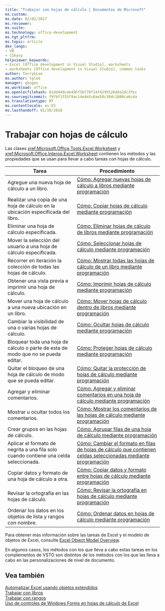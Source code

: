 ```yaml
---
title: "Trabajar con hojas de cálculo | Documentos de Microsoft"
ms.custom: 
ms.date: 02/02/2017
ms.reviewer: 
ms.suite: 
ms.technology: office-development
ms.tgt_pltfrm: 
ms.topic: article
dev_langs:
- VB
- CSharp
helpviewer_keywords:
- Excel [Office development in Visual Studio], worksheets
- worksheets [Office development in Visual Studio], common tasks
author: TerryGLee
ms.author: tglee
manager: ghogen
ms.workload: office
ms.openlocfilehash: 61dd449c4e495f5bf70f14f4295526d4a2dc3fec
ms.sourcegitcommit: f9fbf1f55f9ac14e4e5c6ae58c30dc1800ca6cda
ms.translationtype: MT
ms.contentlocale: es-ES
ms.lasthandoff: 01/10/2018
---
```

# <a name="working-with-worksheets"></a>Trabajar con hojas de cálculo
  Las clases <xref:Microsoft.Office.Tools.Excel.Worksheet> y <xref:Microsoft.Office.Interop.Excel.Worksheet> contienen los métodos y las propiedades que se usan para llevar a cabo tareas con hojas de cálculo.  
  
|Tarea|Procedimiento|  
|----------|---------------|  
|Agregue una nueva hoja de cálculo a un libro.|[Cómo: Agregar nuevas hojas de cálculo a libros mediante programación](../vsto/how-to-programmatically-add-new-worksheets-to-workbooks.md)|  
|Realizar una copia de una hoja de cálculo en la ubicación especificada del libro.|[Cómo: Copiar hojas de cálculo mediante programación](../vsto/how-to-programmatically-copy-worksheets.md)|  
|Eliminar una hoja de cálculo especificada.|[Cómo: Eliminar hojas de cálculo de libros mediante programación](../vsto/how-to-programmatically-delete-worksheets-from-workbooks.md)|  
|Mover la selección del usuario a una hoja de cálculo especificada.|[Cómo: Seleccionar hojas de cálculo mediante programación](../vsto/how-to-programmatically-select-worksheets.md)|  
|Recorrer en iteración la colección de todas las hojas de cálculo.|[Cómo: Mostrar todas las hojas de cálculo de un libro mediante programación](../vsto/how-to-programmatically-list-all-worksheets-in-a-workbook.md)|  
|Obtener una vista previa e imprimir una hoja de cálculo.|[Cómo: Imprimir hojas de cálculo mediante programación](../vsto/how-to-programmatically-print-worksheets.md)|  
|Mover una hoja de cálculo a una nueva ubicación en un libro.|[Cómo: Mover hojas de cálculo dentro de libros mediante programación](../vsto/how-to-programmatically-move-worksheets-within-workbooks.md)|  
|Cambiar la visibilidad de una o varias hojas de cálculo.|[Cómo: Ocultar hojas de cálculo mediante programación](../vsto/how-to-programmatically-hide-worksheets.md)|  
|Bloquear toda una hoja de cálculo o parte de esta de modo que no se pueda editar.|[Cómo: Proteger hojas de cálculo mediante programación](../vsto/how-to-programmatically-protect-worksheets.md)|  
|Quitar el bloqueo de una hoja de cálculo de modo que se pueda editar.|[Cómo: Quitar la protección de hojas de cálculo mediante programación](../vsto/how-to-programmatically-remove-protection-from-worksheets.md)|  
|Agregar y eliminar comentarios.|[Cómo: Agregar y eliminar comentarios en una hoja de cálculo mediante programación](../vsto/how-to-programmatically-add-and-delete-worksheet-comments.md)|  
|Mostrar u ocultar todos los comentarios.|[Cómo: Mostrar los comentarios de las hojas de cálculo mediante programación](../vsto/how-to-programmatically-display-worksheet-comments.md)|  
|Crear grupos en las hojas de cálculo.|[Cómo: Agrupar filas de una hoja de cálculo mediante programación](../vsto/how-to-programmatically-group-rows-in-a-worksheet.md)|  
|Aplicar el formato de negrita a una fila solo cuando contiene una celda seleccionada.|[Cómo: Cambiar el formato en filas de hojas de cálculo que contienen celdas seleccionadas mediante programación](../vsto/how-to-programmatically-change-formatting-in-worksheet-rows-containing-selected-cells.md)|  
|Copiar datos y formato de una hoja de cálculo a otra.|[Cómo: Copiar datos y formato entre hojas de cálculo mediante programación](../vsto/how-to-programmatically-copy-data-and-formatting-across-worksheets.md)|  
|Revisar la ortografía en las hojas de cálculo.|[Cómo: Revisar la ortografía en hojas de cálculo mediante programación](../vsto/how-to-programmatically-check-spelling-in-worksheets.md)|  
|Ordenar los datos en los objetos de lista y rangos con nombre.|[Cómo: Ordenar datos en hojas de cálculo mediante programación](../vsto/how-to-programmatically-sort-data-in-worksheets.md)|  
  
 Para obtener más información sobre las tareas de Excel y el modelo de objetos de Excel, consulte [Excel Object Model Overview](../vsto/excel-object-model-overview.md).  
  
 En algunos casos, los métodos con los que lleva a cabo estas tareas en los complementos de VSTO son distintos de los métodos con los que las lleva a cabo en las personalizaciones de nivel de documento.  
  
## <a name="see-also"></a>Vea también  
 [Automatizar Excel usando objetos extendidos](../vsto/automating-excel-by-using-extended-objects.md)   
 [Trabajar con libros](../vsto/working-with-workbooks.md)   
 [Trabajar con rangos](../vsto/working-with-ranges.md)   
 [Uso de controles de Windows Forms en hojas de cálculo de Excel](../vsto/using-windows-forms-controls-on-excel-worksheets.md)  
  
  